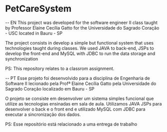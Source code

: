 # PetCareSystem

-- EN
This project was developed for the software engineer II class taught by Professor Elaine Cecília Gatto
for the Universidade do Sagrado Coração - USC located in Bauru - SP

The project consists in develop a simple but functional system that uses technologies taught during classes.
We used JAVA to back-end, JSPs to develop the front-end and MySQL with JDBC to run the data storage and synchronization

PS: This repository relates to a classrom assignment.

-- PT
Esse projeto foi desenvolvido para a disciplina de Engenharia de Software II 
lecionado pela Profª Elaine Cecília Gatto pela Universidade do Sagrado Coração localizado em Bauru - SP

O projeto se consiste em desenvolver um sistema simples funcional que utilize as tecnologias ensinadas em sala de aula.
Utilizamos JAVA JSPs para desenvolver o back e o front end e utilizado MySQL com JDBC para executar a sincronização dos dados.

PS: Esse repositório está relacionado a uma entrega de trabalho
